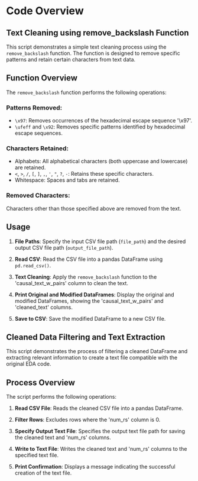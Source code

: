 # Code Overview

## Text Cleaning using remove_backslash Function

This script demonstrates a simple text cleaning process using the `remove_backslash` function. The function is designed to remove specific patterns and retain certain characters from text data.

## Function Overview

The `remove_backslash` function performs the following operations:

### Patterns Removed:

- `\x97`: Removes occurrences of the hexadecimal escape sequence '\x97'.
- `\ufeff` and `\x92`: Removes specific patterns identified by hexadecimal escape sequences.

### Characters Retained:

- Alphabets: All alphabetical characters (both uppercase and lowercase) are retained.
- `<`, `>`, `/`, `[`, `]`, `,`, `'`, `"`, `?`, `-`: Retains these specific characters.
- Whitespace: Spaces and tabs are retained.

### Removed Characters:

Characters other than those specified above are removed from the text.

## Usage

1. **File Paths**: Specify the input CSV file path (`file_path`) and the desired output CSV file path (`output_file_path`).

2. **Read CSV**: Read the CSV file into a pandas DataFrame using `pd.read_csv()`.

3. **Text Cleaning**: Apply the `remove_backslash` function to the 'causal_text_w_pairs' column to clean the text.

4. **Print Original and Modified DataFrames**: Display the original and modified DataFrames, showing the 'causal_text_w_pairs' and 'cleaned_text' columns.

5. **Save to CSV**: Save the modified DataFrame to a new CSV file.


## Cleaned Data Filtering and Text Extraction

This script demonstrates the process of filtering a cleaned DataFrame and extracting relevant information to create a text file compatible with the original EDA code.

## Process Overview

The script performs the following operations:

1. **Read CSV File**: Reads the cleaned CSV file into a pandas DataFrame.

2. **Filter Rows**: Excludes rows where the 'num_rs' column is 0.

3. **Specify Output Text File**: Specifies the output text file path for saving the cleaned text and 'num_rs' columns.

4. **Write to Text File**: Writes the cleaned text and 'num_rs' columns to the specified text file.

5. **Print Confirmation**: Displays a message indicating the successful creation of the text file.
